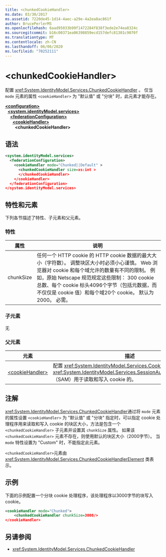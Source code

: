 ```yaml
---
title: <chunkedCookieHandler>
ms.date: 03/30/2017
ms.assetid: 7220de45-1d14-4aec-a29e-4a2ea8ac861f
author: BrucePerlerMS
ms.openlocfilehash: 6aad95033b99f1472284f838f3ede2e74ea8324c
ms.sourcegitcommit: b16c00371ea06398859ecd157defc81301c9070f
ms.translationtype: MT
ms.contentlocale: zh-CN
ms.lasthandoff: 06/06/2020
ms.locfileid: "70252111"
---
```

# \<chunkedCookieHandler>
配置 <xref:System.IdentityModel.Services.ChunkedCookieHandler> 。 仅当 `mode` 元素的属性 `<cookieHandler>` 为 "默认值" 或 "分块" 时，此元素才能存在。  
  
[**\<configuration>**](../configuration-element.md)\
&nbsp;&nbsp;[**\<system.identityModel.services>**](system-identitymodel-services.md)\
&nbsp;&nbsp;&nbsp;&nbsp;[**\<federationConfiguration>**](federationconfiguration.md)\
&nbsp;&nbsp;&nbsp;&nbsp;&nbsp;&nbsp;[**\<cookieHandler>**](cookiehandler.md)\
&nbsp;&nbsp;&nbsp;&nbsp;&nbsp;&nbsp;&nbsp;&nbsp;**\<chunkedCookieHandler>**  
  
## <a name="syntax"></a>语法  
  
```xml  
<system.identityModel.services>  
  <federationConfiguration>  
    <cookieHandler mode="Chunked||Default" >  
      <chunkedCookieHandler size=xs:int >  
      </chunkedCookieHandler>  
    </cookieHandler>  
  </federationConfiguration>  
</system.identityModel.services>  
```  
  
## <a name="attributes-and-elements"></a>特性和元素  
 下列各节描述了特性、子元素和父元素。  
  
### <a name="attributes"></a>特性  
  
|属性|说明|  
|---------------|-----------------|  
|chunkSize|任何一个 HTTP cookie 的 HTTP cookie 数据的最大大小（字符数）。 调整块区大小时必须小心谨慎。 Web 浏览器对 cookie 和每个域允许的数量有不同的限制。 例如，原始 Netscape 规范规定这些限制： 300 cookie 总数、每个 cookie 标头4096个字节（包括元数据，而不仅仅是 cookie 值）和每个域20个 cookie。 默认为 2000。 必需。|  
  
### <a name="child-elements"></a>子元素  
 无  
  
### <a name="parent-elements"></a>父元素  
  
|元素|描述|  
|-------------|-----------------|  
|[\<cookieHandler>](cookiehandler.md)|配置 <xref:System.IdentityModel.Services.CookieHandler> <xref:System.IdentityModel.Services.SessionAuthenticationModule> （SAM）用于读取和写入 cookie 的。|  
  
## <a name="remarks"></a>注解  
 <xref:System.IdentityModel.Services.ChunkedCookieHandler>通过将 `mode` 元素的属性设置 `<cookieHandler>` 为 "默认值" 或 "分块" 指定时，可以指定 cookie 处理程序用来读取和写入 cookie 的块区大小，方法是包含一个 `<chunkedCookieHandler>` 子元素并设置其 `chunkSize` 属性。 如果该 `<chunkedCookieHandler>` 元素不存在，则使用默认的块区大小（2000字节）。 当 `mode` 特性设置为 "Custom" 时，不能指定此元素。  
  
 `<chunkedCookieHandler>`元素由 <xref:System.IdentityModel.Services.ChunkedCookieHandlerElement> 类表示。  
  
## <a name="example"></a>示例  
 下面的示例配置一个分块 cookie 处理程序，该处理程序以3000字节的块写入 cookie。  
  
```xml  
<cookieHandler mode="Chunked">  
    <chunkedCookieHandler chunkSize=3000/>  
</cookieHandler>  
```  
  
## <a name="see-also"></a>另请参阅

- <xref:System.IdentityModel.Services.ChunkedCookieHandler>
